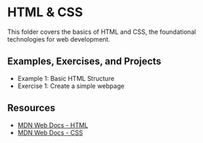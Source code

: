 # HTML & CSS
This folder covers the basics of HTML and CSS, the foundational technologies for web development.

## Examples, Exercises, and Projects
- Example 1: Basic HTML Structure
- Exercise 1: Create a simple webpage

## Resources
- [MDN Web Docs - HTML](https://developer.mozilla.org/en-US/docs/Web/HTML)
- [MDN Web Docs - CSS](https://developer.mozilla.org/en-US/docs/Web/CSS)